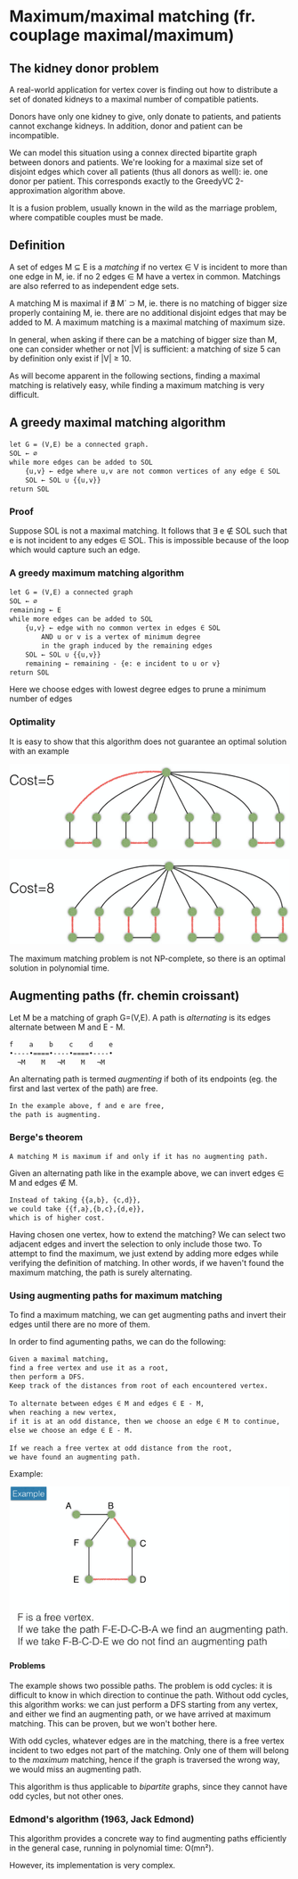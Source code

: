 # Maximum/maximal matching (fr. couplage maximal/maximum)

## The kidney donor problem

A real-world application for vertex cover
is finding out how to distribute a set of donated kidneys
to a maximal number of compatible patients.

Donors have only one kidney to give,
only donate to patients,
and patients cannot exchange kidneys.
In addition, donor and patient can be incompatible.

We can model this situation using a connex directed bipartite graph
between donors and patients.
We're looking for a maximal size set of disjoint edges
which cover all patients
(thus all donors as well):
ie. one donor per patient.
This corresponds exactly to the GreedyVC 2-approximation algorithm above.

It is a fusion problem, usually known in the wild as the marriage problem,
where compatible couples must be made.


## Definition

A set of edges M ⊆ E is a *matching*
if no vertex ∈ V is incident to more than one edge in M,
ie. if no 2 edges ∈ M have a vertex in common.
Matchings are also referred to as independent edge sets.

A matching M is maximal
if ∄ M´ ⊃ M,
ie. there is no matching of bigger size properly containing M,
ie. there are no additional disjoint edges that may be added to M.
A maximum matching is a maximal matching of maximum size.

In general, when asking if there can be a matching of bigger size than M,
one can consider whether or not |V| is sufficient:
a matching of size 5 can by definition only exist if |V| ≥ 10.

As will become apparent in the following sections,
finding a maximal matching is relatively easy,
while finding a maximum matching is very difficult.


## A greedy maximal matching algorithm

	let G = (V,E) be a connected graph.
	SOL ← ∅
	while more edges can be added to SOL
		{u,v} ← edge where u,v are not common vertices of any edge ∈ SOL
		SOL ← SOL ∪ {{u,v}}
	return SOL


### Proof

Suppose SOL is not a maximal matching.
It follows that ∃ e ∉ SOL
such that e is not incident to any edges ∈ SOL.
This is impossible because of the loop
which would capture such an edge.


### A greedy maximum matching algorithm

	let G = (V,E) a connected graph
	SOL ← ∅
	remaining ← E
	while more edges can be added to SOL
		{u,v} ← edge with no common vertex in edges ∈ SOL
			AND u or v is a vertex of minimum degree
			in the graph induced by the remaining edges
		SOL ← SOL ∪ {{u,v}}
		remaining ← remaining - {e: e incident to u or v}
	return SOL

Here we choose edges with lowest degree edges
to prune a minimum number of edges


### Optimality

It is easy to show that this algorithm
does not guarantee an optimal solution
with an example

![SOL](introduction.001.png)

![SOL∗](introduction.002.png)

The maximum matching problem is not NP-complete,
so there is an optimal solution in polynomial time.


## Augmenting paths (fr. chemin croissant)

Let M be a matching of graph G=(V,E).
A path is *alternating* is its edges alternate between M and E - M.

	f    a    b    c    d    e
	•----•====•----•====•----•
	  ¬M    M   ¬M    M   ¬M

An alternating path is termed *augmenting*
if both of its endpoints
(eg. the first and last vertex of the path)
are free.

	In the example above, f and e are free,
	the path is augmenting.


### Berge's theorem

	A matching M is maximum if and only if it has no augmenting path.

Given an alternating path like in the example above,
we can invert edges ∈ M and edges ∉ M.

	Instead of taking {{a,b}, {c,d}},
	we could take {{f,a},{b,c},{d,e}},
	which is of higher cost.

Having chosen one vertex,
how to extend the matching?
We can select two adjacent edges and invert the selection
to only include those two.
To attempt to find the maximum,
we just extend by adding more edges
while verifying the definition of matching.
In other words, if we haven't found the maximum matching,
the path is surely alternating.


### Using augmenting paths for maximum matching

To find a maximum matching,
we can get augmenting paths and invert their edges
until there are no more of them.

In order to find agumenting paths,
we can do the following:

	Given a maximal matching,
	find a free vertex and use it as a root,
	then perform a DFS.
	Keep track of the distances from root of each encountered vertex.

	To alternate between edges ∈ M and edges ∈ E - M,
	when reaching a new vertex,
	if it is at an odd distance, then we choose an edge ∈ M to continue,
	else we choose an edge ∈ E - M.

	If we reach a free vertex at odd distance from the root,
	we have found an augmenting path.

Example:

![Finding an augmenting path](introduction.003.png)

#### Problems

The example shows two possible paths.
The problem is odd cycles:
it is difficult to know in which direction to continue the path.
Without odd cycles, this algorithm works:
we can just perform a DFS starting from any vertex,
and either we find an augmenting path,
or we have arrived at maximum matching.
This can be proven, but we won't bother here.

With odd cycles,
whatever edges are in the matching,
there is a free vertex
incident to two edges not part of the matching.
Only one of them will belong to the _maximum_ matching,
hence if the graph is traversed the wrong way,
we would miss an augmenting path.

This algorithm is thus applicable to *bipartite* graphs,
since they cannot have odd cycles,
but not other ones.


### Edmond's algorithm (1963, Jack Edmond)

This algorithm provides a concrete way
to find augmenting paths efficiently
in the general case,
running in polynomial time:
O(mn²).

However, its implementation is very complex.
